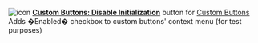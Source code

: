 ![icon](https://raw.github.com/Infocatcher/Custom_Buttons/master/CB_Disable_Initialization/icon.png)&nbsp;<a href="http://infocatcher.github.com/Custom_Buttons/install/cbDisableInitialization.html"><strong>Custom Buttons: Disable Initialization</strong></a> button for [Custom Buttons](https://addons.mozilla.org/addon/custom-buttons/)
<br>Adds �Enabled� checkbox to custom buttons' context menu (for test purposes)
